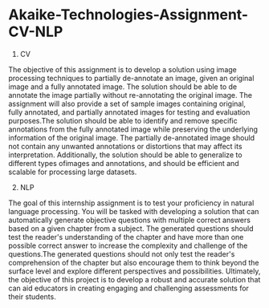 # Akaike-Technologies-Assignment-CV-NLP

1. CV

The objective of this assignment is to develop a solution using image processing techniques to partially de-annotate an image, given an original image and a fully annotated image. The solution should be able to de annotate the image partially without re-annotating the original image. The assignment will also provide a set of sample images containing original, fully annotated, and partially annotated images for testing and evaluation purposes.The solution should be able to identify and remove specific annotations from the fully annotated image while preserving the underlying information of the original image. The partially de-annotated image should not contain any unwanted annotations or distortions that may affect its interpretation. Additionally, the solution should be able to generalize to different types ofimages and annotations, and should be efficient and scalable for processing large datasets.

2. NLP

The goal of this internship assignment is to test your proficiency in natural language processing. You will be tasked with developing a solution that can automatically generate objective questions with multiple correct answers based on a given chapter from a subject. The generated questions should test the reader's understanding of the chapter and have more than one possible correct answer to increase the complexity and challenge of the questions.The generated questions should not only test the reader's comprehension of the chapter but also encourage them to think beyond the surface level and explore different perspectives and possibilities. Ultimately, the objective of this project is to develop a robust and accurate solution that can aid educators in creating engaging and challenging assessments for their students.
